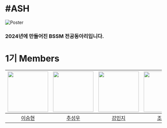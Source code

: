 # #ASH
![Poster](https://github.com/HASH-SQUAD/.github/assets/82251632/01c18efa-28b6-489f-9226-1daa3cddab09)
### 2024년에 만들어진 BSSM 전공동아리입니다.


# 1기 Members
|<img src="https://avatars.githubusercontent.com/u/82251632?v=4" width="130"/>|<img src="https://avatars.githubusercontent.com/u/126847458?v=4"  width="130"/>|<img src="https://avatars.githubusercontent.com/u/128370710?v=4"  width="130"/>|<img src="https://avatars.githubusercontent.com/u/122879868?v=4"  width="130"/>|
|:-:|:-:|:-:|:-:|
|[이승현](https://github.com/jamkris)|[추성우](https://github.com/chooseongwoo)|[강민지](https://github.com/rkdalswl718)|[조예설](https://github.com/choyeseol)|
